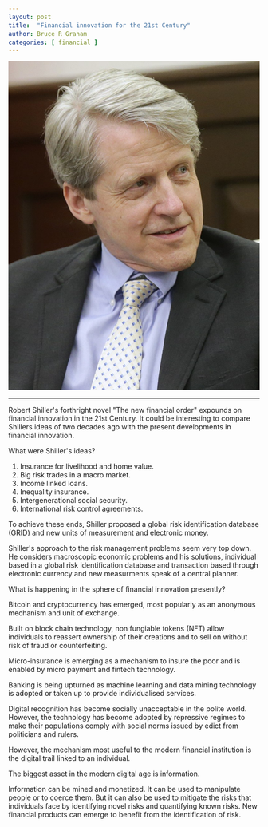 ```yaml
---
layout: post
title:  "Financial innovation for the 21st Century"
author: Bruce R Graham
categories: [ financial ]
---
```



![Robert Shiller](/images/shiller.jpg)

---

Robert Shiller's forthright novel "The new financial order" expounds on financial innovation in the 21st Century. It could be interesting to compare Shillers ideas of two decades ago with the present developments in financial innovation.

What were Shiller's ideas?

1. Insurance for livelihood and home value.
2. Big risk trades in a macro market.
3. Income linked loans.
4. Inequality insurance.
5. Intergenerational social security.
6. International risk control agreements.

To achieve these ends, Shiller proposed a global risk identification database (GRID) and new units of measurement and electronic money.

Shiller's approach to the risk management problems seem very top down. He considers macroscopic economic problems and his solutions, individual based in a global risk identification database and transaction based through electronic currency and new measurments speak of a central planner.

What is happening in the sphere of financial innovation presently?

Bitcoin and cryptocurrency has emerged, most popularly as an anonymous mechanism and unit of exchange.

Built on block chain technology, non fungiable tokens (NFT) allow individuals to reassert ownership of their creations and to sell on without risk of fraud or counterfeiting.

Micro-insurance is emerging as a mechanism to insure the poor and is enabled by micro payment and fintech technology.

Banking is being upturned as machine learning and data mining technology is adopted or taken up to provide individualised services.

Digital recognition has become socially unacceptable in the polite world. However, the technology has become adopted by repressive regimes to make their populations comply with social norms issued by edict from politicians and rulers.

However, the mechanism most useful to the modern financial institution is the digital trail linked to an individual.

The biggest asset in the modern digital age is information.

Information can be mined and monetized. It can be used to manipulate people or to coerce them. But it can also be used to mitigate the risks that individuals face by identifying novel risks and quantifying known risks. New financial products can emerge to benefit from the identification of risk.
